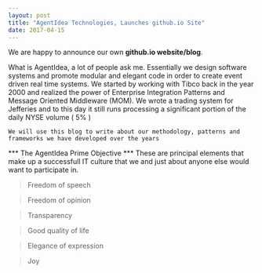 ```yaml
---
layout: post
title: "AgentIdea Technologies, Launches github.io Site"
date: 2017-04-15
---
```


We are happy to announce our own **github.io website/blog**.

What is AgentIdea, a lot of people ask me.  Essentially we design software systems and promote modular and elegant code in order to create event driven real time systems.  We started by working with Tibco back in the year 2000 and realized the power of Enterprise Integration Patterns and Message Oriented Middleware (MOM).  We wrote a trading system for Jefferies and to this day it still runs processing a significant portion of the daily NYSE volume ( 5% )

``` We will use this blog to write about our methodology, patterns and frameworks we have developed over the years ```

*** The AgentIdea Prime Objective ***
These are principal elements that make up a successfull IT culture that we and just about anyone else would want to participate in.

> Freedom of speech

> Freedom of opinion

> Transparency

> Good quality of life

> Elegance of expression

> Joy




